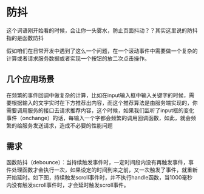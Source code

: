 # 防抖
这个词语刚开始看的时候，会让你一头雾水，防止页面抖动？？其实这里说的防抖指的是函数防抖

假如咱们在日常开发中遇到了这么一个问题，在一个滚动事件中需要做一个复杂的计算或者请求服务数据或者实现一个按钮的放二次点击操作。
## 几个应用场景
在频繁的事件回调中做复杂的计算，比如在input输入框中输入关键字的时候，需要根据输入的文字实时在下方推荐出内容，而这个推荐算法是由服务端实现的，你需要调用服务的接口去请求推荐内容，这个时候，如果我们监听了input框的变化事件（onchange）的话，每输入一个字都会频繁的调用回调函数，如此，就会频繁的给服务发送请求，造成不必要的性能问题
## 需求
函数防抖（debounce）：当持续触发事件时，一定时间段内没有再触发事件，事件处理函数才会执行一次，如果设定的时间到来之前，又一次触发了事件，就重新开始延时。如下图，持续触发scroll事件时，并不执行handle函数，当1000毫秒内没有触发scroll事件时，才会延时触发scroll事件。
